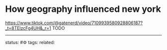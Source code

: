 # How geography influenced new york 
https://www.tiktok.com/@gatenerd/video/7109939580928806187?_t=8TElzcFg4UH&_r=1
TODO

---
status: #⚙️ 
tags: 
related: 
